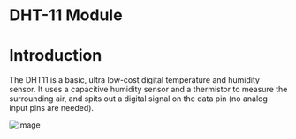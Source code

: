 # DHT-11 Module 
# Introduction
 The DHT11 is a basic, ultra low-cost digital temperature and humidity sensor. It uses a capacitive humidity sensor and a thermistor to measure the surrounding air, and spits out a digital signal on the data pin (no analog input pins are needed).
 
![image](https://github.com/Huimin0114/Sensor-Measurement/assets/161893598/3d1e5987-21d1-415a-a9b8-c633f2aada5b)




